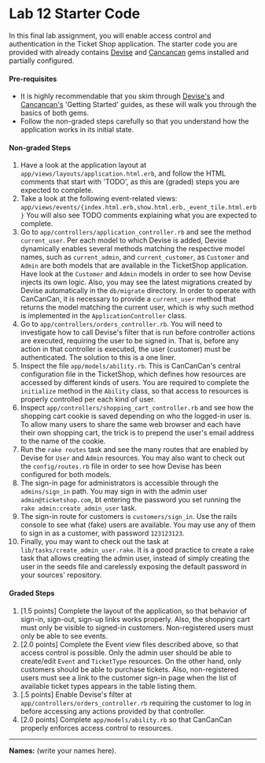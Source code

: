 # Lab 12 Starter Code

In this final lab assignment, you will enable access control and authentication
in the Ticket Shop application. The starter code you are provided with already
contains [Devise](https://github.com/heartcombo/devise) and 
[Cancancan](https://github.com/CanCanCommunity/cancancan) gems installed and 
partially configured.

#### Pre-requisites

* It is highly recommendable that you skim through [Devise's](https://github.com/heartcombo/devise)
and [Cancancan's](https://github.com/CanCanCommunity/cancancan) 'Getting Started'
guides, as these will walk you through the basics of both gems.
* Follow the non-graded steps carefully so that you understand how the application works in its
initial state.

#### Non-graded Steps

1. Have a look at the application layout at `app/views/layouts/application.html.erb`, and follow the
HTML comments that start with 'TODO', as this are (graded) steps you are expected to complete.
2. Take a look at the following event-related views: `app/views/events/{index.html.erb,show.html.erb,_event_tile.html.erb}`
You will also see TODO comments explaining what you are expected to complete.
3. Go to `app/controllers/application_controller.rb` and see the method `current_user`. Per each model
to which Devise is added, Devise dynamically enables several methods matching the respective model names, 
such as `current_admin`, and `current_customer`, as `Customer` and `Admin` are both models that are available
in the TicketShop application. Have look at the `Customer` and `Admin` models in order to see how Devise injects
its own logic. Also, you may see the latest migrations created by Devise automatically in the 
`db/migrate` directory. In order to operate with CanCanCan, it is necessary to
provide a `current_user` method that returns the model matching the current user, which is why such method is
implemented in the `ApplicationController` class.
4. Go to `app/controllers/orders_controller.rb`. You will need to investigate how to call
Devise's filter that is run before controller actions are executed, requiring the user
to be signed in. That is, before any action in that controller is executed, the user (customer)
must be authenticated. The solution to this is a one liner.
5. Inspect the file `app/models/ability.rb`. This is CanCanCan's central configuration file in the
TicketShop, which defines how resources are accessed by different kinds of users. You are required
to complete the `initialize` method in the `Ability` class, so that access to resources is properly
controlled per each kind of user. 
6. Inspect `app/controllers/shopping_cart_controller.rb` and see how the shopping cart cookie is saved depending
on who the logged-in user is. To allow many users to share the same web browser and each have their own shopping cart, 
the trick is to prepend the user's email address to the name of the cookie.  
7. Run the `rake routes` task and see the many routes that are enabled by Devise for `User` and `Admin`
resources. You may also want to check out the `config/routes.rb` file in order to see how Devise
has been configured for both models.
8. The sign-in page for administrators is accessible through the `admins/sign_in` path. You may sign in with the 
admin user `admin@ticketshop.com`, bt entering the password you set running the `rake admin:create_admin_user` task.
9. The sign-in route for customers is `customers/sign_in`. Use the rails console to see what (fake) users are
available. You may use any of them to sign in as a customer, with password `123123123`.
9. Finally, you may want to check out the task at `lib/tasks/create_admin_user.rake`. It is a good practice
to create a rake task that allows creating the admin user, instead of simply creating the user in the seeds 
file and carelessly exposing the default password in your sources' repository.

#### Graded Steps

1. [1.5 points] Complete the layout of the application, so that behavior of sign-in, sign-out, sign-up links works
properly. Also, the shopping cart must only be visible to signed-in customers. Non-registered users must only be able
to see events.
2. [2.0 points] Complete the Event view files described above, so that access control is possible. Only the admin
user should be able to create/edit `Event` and `TicketType` resources. On the other hand, only customers should
be able to purchase tickets. Also, non-registered users must see a link to the customer sign-in page when the list of 
available ticket types appears in the table listing them.
3. [.5 points] Enable Devise's filter at `app/controllers/orders_controller.rb` requiring the customer to log in before
accessing any actions provided by that controller.
4. [2.0 points] Complete `app/models/ability.rb` so that CanCanCan properly enforces access control to resources.
 
---

**Names:** (write your names here).

